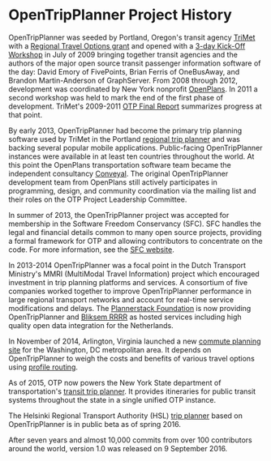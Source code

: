 # OpenTripPlanner Project History

OpenTripPlanner was seeded by Portland, Oregon's transit agency [TriMet](http://trimet.org/) with a [Regional Travel Options grant](http://www.oregonmetro.gov/tools-partners/grants-and-resources/travel-options-grants) and opened with a [3-day Kick-Off Workshop](https://github.com/opentripplanner/OpenTripPlanner/wiki/kick-off-workshop) in July of 2009 bringing together transit agencies and the authors of the major open source transit passenger information software of the day: David Emory of FivePoints, Brian Ferris of OneBusAway, and Brandon Martin-Anderson of GraphServer. From 2008 through 2012, development was coordinated by New York nonprofit [OpenPlans](http://openplans.org/). In 2011 a second workshop was held to mark the end of the first phase of development. TriMet's 2009-2011 [OTP Final Report](https://github.com/opentripplanner/OpenTripPlanner/wiki/Reports/OTP%20Final%20Report%20-%20Metro%202009-2011%20RTO%20Grant.pdf) summarizes progress at that point.

By early 2013, OpenTripPlanner had become the primary trip planning software used by TriMet in the Portland [regional trip planner](http://ride.trimet.org/) and was backing several popular mobile applications. Public-facing OpenTripPlanner instances were available in at least ten countries throughout the world. At this point the OpenPlans transportation software team became the independent consultancy [Conveyal](http://www.conveyal.com/). The original OpenTripPlanner development team from OpenPlans still actively participates in programming, design, and community coordination via the mailing list and their roles on the OTP Project Leadership Committee.

In summer of 2013, the OpenTripPlanner project was accepted for membership in the Software Freedom Conservancy (SFC). SFC handles the legal and financial details common to many open source projects, providing a formal framework for OTP and allowing contributors to concentrate on the code. For more information, see the [SFC website](http://sfconservancy.org/).

In 2013-2014 OpenTripPlanner was a focal point in the Dutch Transport Ministry's MMRI (MultiModal Travel Information) project which encouraged investment in trip planning platforms and services. A consortium of five companies worked together to improve OpenTripPlanner performance in large regional transport networks and account for real-time service modifications and delays. The [Plannerstack Foundation](http://www.plannerstack.org/)
    is now providing OpenTripPlanner and [Bliksem RRRR](https://github.com/bliksemlabs/rrrr) as hosted services including high quality open data integration for the Netherlands.

In November of 2014, Arlington, Virginia launched a new [commute planning site](http://mobilitylab.org/2014/11/07/the-who-what-when-where-whys-of-carfreeatoz/) for the Washington, DC metropolitan area.
 It depends on OpenTripPlanner to weigh the costs and benefits of various travel options using [profile routing](http://conveyal.com/blog/2015/02/24/what-is-profile-routing/).

As of 2015, OTP now powers the New York State department of transportation's [transit trip planner](http://511ny.org/tripplanner/default.aspx). It provides itineraries for public transit systems throughout the state in a single unified OTP instance.

The Helsinki Regional Transport Authority (HSL) [trip planner](https://digitransit.fi/en/) based on OpenTripPlanner is in public beta as of spring 2016.

After seven years and almost 10,000 commits from over 100 contributors around the world, version 1.0 was released on 9 September 2016.
 

